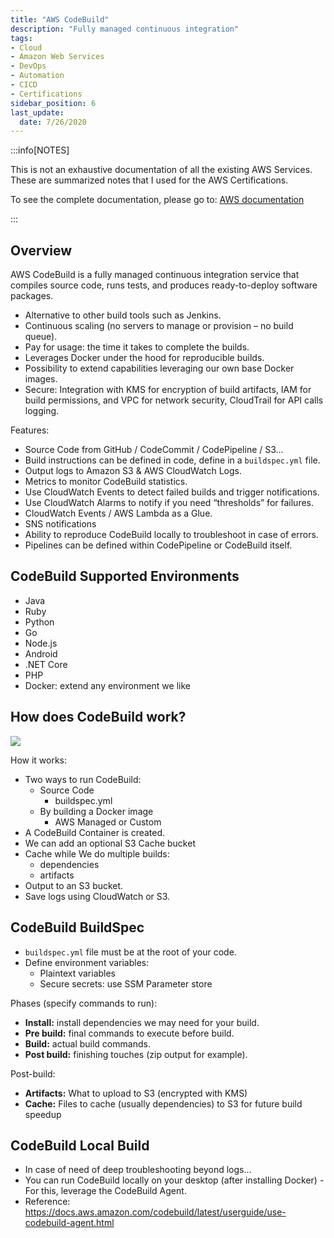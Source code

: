 ```yaml
---
title: "AWS CodeBuild"
description: "Fully managed continuous integration"
tags: 
- Cloud
- Amazon Web Services
- DevOps
- Automation
- CICD
- Certifications
sidebar_position: 6
last_update:
  date: 7/26/2020
---
```



:::info[NOTES]

This is not an exhaustive documentation of all the existing AWS Services. These are summarized notes that I used for the AWS Certifications.

To see the complete documentation, please go to: [AWS documentation](https://docs.aws.amazon.com/)

:::




## Overview

AWS CodeBuild is a fully managed continuous integration service that compiles source code, runs tests, and produces ready-to-deploy software packages.

- Alternative to other build tools such as Jenkins.
- Continuous scaling (no servers to manage or provision – no build queue).
- Pay for usage: the time it takes to complete the builds.
- Leverages Docker under the hood for reproducible builds.
- Possibility to extend capabilities leveraging our own base Docker images.
- Secure: Integration with KMS for encryption of build artifacts, IAM for build permissions, and VPC for network security, CloudTrail for API calls logging.

Features:

- Source Code from GitHub / CodeCommit / CodePipeline / S3...
- Build instructions can be defined in code, define in a `buildspec.yml` file.
- Output logs to Amazon S3 & AWS CloudWatch Logs.
- Metrics to monitor CodeBuild statistics.
- Use CloudWatch Events to detect failed builds and trigger notifications. 
- Use CloudWatch Alarms to notify if you need “thresholds” for failures.
- CloudWatch Events / AWS Lambda as a Glue.
- SNS notifications
- Ability to reproduce CodeBuild locally to troubleshoot in case of errors.
- Pipelines can be defined within CodePipeline or CodeBuild itself.

## CodeBuild Supported Environments

- Java
- Ruby
- Python
- Go
- Node.js
- Android
- .NET Core
- PHP
- Docker: extend any environment we like

## How does CodeBuild work?

![](/img/docs/aws-codebuildworkshow.png)

How it works:

- Two ways to run CodeBuild:
    - Source Code
        - buildspec.yml
    - By building a Docker image
        - AWS Managed or Custom
- A CodeBuild Container is created.
- We can add an optional S3 Cache bucket
- Cache while We do multiple builds:
    - dependencies
    - artifacts
- Output to an S3 bucket.
- Save logs using CloudWatch or S3.

## CodeBuild BuildSpec

- `buildspec.yml` file must be at the root of your code.
- Define environment variables:
    - Plaintext variables
    - Secure secrets: use SSM Parameter store

Phases (specify commands to run):

- **Install:** install dependencies we may need for your build.
- **Pre build:** final commands to execute before build.
- **Build:** actual build commands.
- **Post build:** finishing touches (zip output for example).

Post-build:

- **Artifacts:** What to upload to S3 (encrypted with KMS)
- **Cache:** Files to cache (usually dependencies) to S3 for future build speedup


## CodeBuild Local Build

- In case of need of deep troubleshooting beyond logs...
- You can run CodeBuild locally on your desktop (after installing Docker) - For this, leverage the CodeBuild Agent.
- Reference: https://docs.aws.amazon.com/codebuild/latest/userguide/use-codebuild-agent.html

